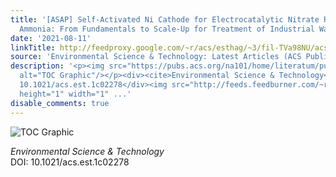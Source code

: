```yaml
---
title: '[ASAP] Self-Activated Ni Cathode for Electrocatalytic Nitrate Reduction to
  Ammonia: From Fundamentals to Scale-Up for Treatment of Industrial Wastewater'
date: '2021-08-11'
linkTitle: http://feedproxy.google.com/~r/acs/esthag/~3/fil-TVa98NU/acs.est.1c02278
source: 'Environmental Science & Technology: Latest Articles (ACS Publications)'
description: '<p><img src="https://pubs.acs.org/na101/home/literatum/publisher/achs/journals/content/esthag/0/esthag.ahead-of-print/acs.est.1c02278/20210811/images/medium/es1c02278_0008.gif"
  alt="TOC Graphic"/></p><div><cite>Environmental Science & Technology</cite></div><div>DOI:
  10.1021/acs.est.1c02278</div><img src="http://feeds.feedburner.com/~r/acs/esthag/~4/fil-TVa98NU"
  height="1" width="1" ...'
disable_comments: true
---
```

<p><img src="https://pubs.acs.org/na101/home/literatum/publisher/achs/journals/content/esthag/0/esthag.ahead-of-print/acs.est.1c02278/20210811/images/medium/es1c02278_0008.gif" alt="TOC Graphic"/></p><div><cite>Environmental Science & Technology</cite></div><div>DOI: 10.1021/acs.est.1c02278</div><img src="http://feeds.feedburner.com/~r/acs/esthag/~4/fil-TVa98NU" height="1" width="1" ...